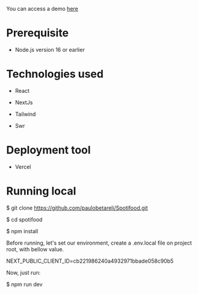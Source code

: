 

You can access a demo [here](https://myspotifood.vercel.app/)

# Prerequisite

* Node.js version 16 or earlier

# Technologies used
* React

* NextJs

* Tailwind

* Swr

#  Deployment tool

* Vercel

# Running local

$ git clone https://github.com/paulobetareli/Spotifood.git

$ cd spotifood

$ npm install

Before running, let's set our environment, create a .env.local file on project root, with bellow value.

NEXT_PUBLIC_CLIENT_ID=cb221986240a4932971bbade058c90b5

Now, just run:

$ npm run dev
